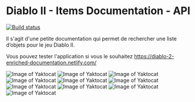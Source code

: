 # Diablo II - Items Documentation - API

[![Build status](https://dev.azure.com/BenjaminHaddad/MyProject/_apis/build/status/diablo-2-enriched-documentation%20-%20CI)](https://dev.azure.com/BenjaminHaddad/MyProject/_build/latest?definitionId=1)

Il s'agit d'une petite documentation qui permet de rechercher une liste d’objets pour le jeu Diablo II.

Vous pouvez tester l'application si vous le souhaitez https://diablo-2-enriched-documentation.netlify.com/

![Image of Yaktocat](https://imgur.com/NE1abk7.png)
![Image of Yaktocat](https://imgur.com/7kI6k3n.png)
![Image of Yaktocat](https://imgur.com/YcfceVE.png)
![Image of Yaktocat](https://imgur.com/6xIDc51.png)
![Image of Yaktocat](https://imgur.com/RS6LIZP.png)
![Image of Yaktocat](https://imgur.com/BE4KDZI.png)
![Image of Yaktocat](https://imgur.com/D79YeZs.png)
![Image of Yaktocat](https://imgur.com/Vb7z4oE.png)
![Image of Yaktocat](https://imgur.com/V6KM3Gq.png)
![Image of Yaktocat](https://imgur.com/eAGkKb1.png)
